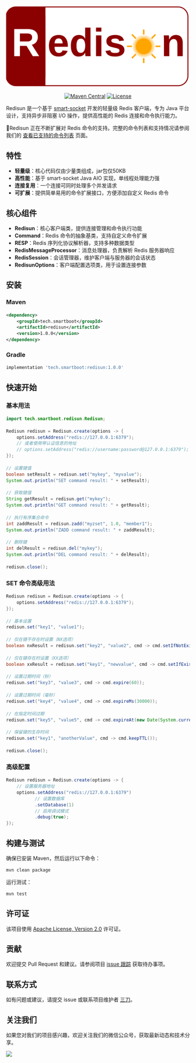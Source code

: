 ![](./logo.svg)

<div align="center">

[![Maven Central](https://img.shields.io/maven-central/v/tech.smartboot/redisun)](https://central.sonatype.com/artifact/tech.smartboot/redisun)
[![License](https://img.shields.io/badge/license-Apache%202-blue.svg)](https://gitee.com/smartboot/redisun/blob/master/LICENSE)

</div>

Redisun 是一个基于 [smart-socket](https://gitee.com/smartboot/smart-socket) 开发的轻量级 Redis 客户端，专为 Java 平台设计，支持异步非阻塞 I/O 操作，提供高性能的 Redis 连接和命令执行能力。

🚀Redisun 正在不断扩展对 Redis 命令的支持。完整的命令列表和支持情况请参阅我们的  [查看已支持的命令列表](https://smartboot.tech/redisun/guides/about/#redis-命令支持情况) 页面。

## 特性

- **轻量级**：核心代码仅由少量类组成，jar包仅50KB
- **高性能**：基于 smart-socket Java AIO 实现，单线程处理能力强
- **连接复用**：一个连接可同时处理多个并发请求
- **可扩展**：提供简单易用的命令扩展接口，方便添加自定义 Redis 命令

## 核心组件

- **Redisun**：核心客户端类，提供连接管理和命令执行功能
- **Command**：Redis 命令的抽象基类，支持自定义命令扩展
- **RESP**：Redis 序列化协议解析器，支持多种数据类型
- **RedisMessageProcessor**：消息处理器，负责解析 Redis 服务器响应
- **RedisSession**：会话管理器，维护客户端与服务器的会话状态
- **RedisunOptions**：客户端配置选项类，用于设置连接参数

## 安装

### Maven

```xml
<dependency>
    <groupId>tech.smartboot</groupId>
    <artifactId>redisun</artifactId>
    <version>1.0.0</version>
</dependency>
```

### Gradle

```gradle
implementation 'tech.smartboot:redisun:1.0.0'
```

## 快速开始

### 基本用法

```java
import tech.smartboot.redisun.Redisun;

Redisun redisun = Redisun.create(options -> {
    options.setAddress("redis://127.0.0.1:6379");
    // 或者使用带认证信息的地址
    // options.setAddress("redis://username:password@127.0.0.1:6379");
});

// 设置键值
boolean setResult = redisun.set("mykey", "myvalue");
System.out.println("SET command result: " + setResult);

// 获取键值
String getResult = redisun.get("mykey");
System.out.println("GET command result: " + getResult);

// 执行有序集合命令
int zaddResult = redisun.zadd("myzset", 1.0, "member1");
System.out.println("ZADD command result: " + zaddResult);

// 删除键
int delResult = redisun.del("mykey");
System.out.println("DEL command result: " + delResult);

redisun.close();
```

### SET 命令高级用法

```java
Redisun redisun = Redisun.create(options -> {
    options.setAddress("redis://127.0.0.1:6379");
});

// 基本设置
redisun.set("key1", "value1");

// 仅在键不存在时设置（NX选项）
boolean nxResult = redisun.set("key2", "value2", cmd -> cmd.setIfNotExists());

// 仅在键存在时设置（XX选项）
boolean xxResult = redisun.set("key1", "newvalue", cmd -> cmd.setIfExists());

// 设置过期时间（秒）
redisun.set("key3", "value3", cmd -> cmd.expire(60));

// 设置过期时间（毫秒）
redisun.set("key4", "value4", cmd -> cmd.expireMs(30000));

// 在指定时间过期
redisun.set("key5", "value5", cmd -> cmd.expireAt(new Date(System.currentTimeMillis() + 60000)));

// 保留键的生存时间
redisun.set("key1", "anotherValue", cmd -> cmd.keepTTL());

redisun.close();
```

### 高级配置

```java
Redisun redisun = Redisun.create(options -> {
    // 设置服务器地址
    options.setAddress("redis://127.0.0.1:6379")
           // 设置数据库
           .setDatabase(1)
           // 启用调试模式
           .debug(true);
});
```

## 构建与测试

确保已安装 Maven，然后运行以下命令：

```bash
mvn clean package
```

运行测试：

```bash
mvn test
```

## 许可证

该项目使用 [Apache License, Version 2.0](http://www.apache.org/licenses/LICENSE-2.0.txt) 许可证。

## 贡献

欢迎提交 Pull Request 和建议。请参阅项目 [issue 跟踪](https://gitee.com/smartboot/redisun/issues) 获取待办事项。

## 联系方式

如有问题或建议，请提交 issue 或联系项目维护者 [三刀](https://gitee.com/smartdms)。

## 关注我们

如果您对我们的项目感兴趣，欢迎关注我们的微信公众号，获取最新动态和技术分享。

<img src="https://smartboot.tech/wx_dyh.png" width="20%">
